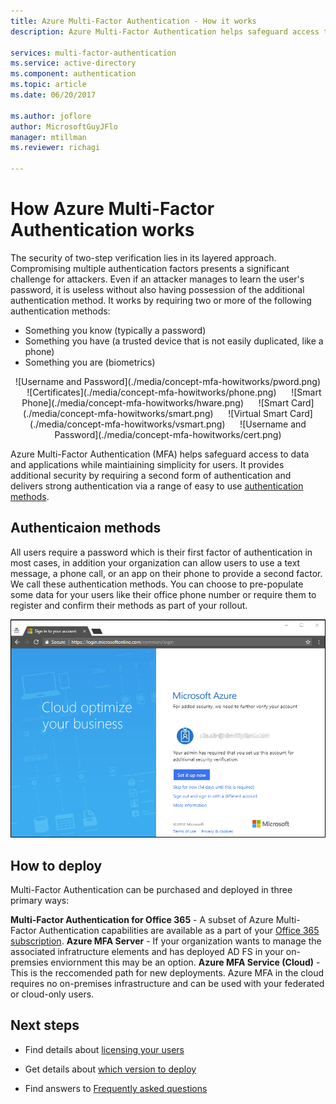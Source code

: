 ```yaml
---
title: Azure Multi-Factor Authentication - How it works
description: Azure Multi-Factor Authentication helps safeguard access to data and applications while meeting user demand for a simple sign-in process.

services: multi-factor-authentication
ms.service: active-directory
ms.component: authentication
ms.topic: article
ms.date: 06/20/2017

ms.author: joflore
author: MicrosoftGuyJFlo
manager: mtillman
ms.reviewer: richagi

---
```

# How Azure Multi-Factor Authentication works

The security of two-step verification lies in its layered approach. Compromising multiple authentication factors presents a significant challenge for attackers. Even if an attacker manages to learn the user's password, it is useless without also having possession of the additional authentication method. It works by requiring two or more of the following authentication methods:

* Something you know (typically a password)
* Something you have (a trusted device that is not easily duplicated, like a phone)
* Something you are (biometrics)

<center>![Username and Password](./media/concept-mfa-howitworks/pword.png) &nbsp;&nbsp;&nbsp;&nbsp;&nbsp;![Certificates](./media/concept-mfa-howitworks/phone.png) &nbsp;&nbsp;&nbsp;&nbsp;&nbsp;![Smart Phone](./media/concept-mfa-howitworks/hware.png) &nbsp;&nbsp;&nbsp;&nbsp;&nbsp;![Smart Card](./media/concept-mfa-howitworks/smart.png) &nbsp;&nbsp;&nbsp;&nbsp;&nbsp;![Virtual Smart Card](./media/concept-mfa-howitworks/vsmart.png) &nbsp;&nbsp;&nbsp;&nbsp;&nbsp;![Username and Password](./media/concept-mfa-howitworks/cert.png)</center>

Azure Multi-Factor Authentication (MFA) helps safeguard access to data and applications while maintiaining simplicity for users.  It provides additional security by requiring a second form of authentication and delivers strong authentication via a range of easy to use [authentication methods](concept-authentication-methods.md).

## Authenticaion methods

All users require a password which is their first factor of authentication in most cases, in addition your organization can allow users to use a text message, a phone call, or an app on their phone to provide a second factor. We call these authentication methods. You can choose to pre-populate some data for your users like their office phone number or require them to register and confirm their methods as part of your rollout.

![Set up additional security verification](./media/concept-mfa-howitworks/additional-security-verification.png)

## How to deploy

Multi-Factor Authentication can be purchased and deployed in three primary ways:

**Multi-Factor Authentication for Office 365** - A subset of Azure Multi-Factor Authentication capabilities are available as a part of your [Office 365 subscription](https://support.office.com/article/plan-for-multi-factor-authentication-for-office-365-deployments-043807b2-21db-4d5c-b430-c8a6dee0e6ba
).
**Azure MFA Server** - If your organization wants to manage the associated infratructure elements and has deployed AD FS in your on-premsies enviornment this may be an option.
**Azure MFA Service (Cloud)** - This is the reccomended path for new deployments. Azure MFA in the cloud requires no on-premises infrastructure and can be used with your federated or cloud-only users.

## Next steps

- Find details about [licensing your users](concept-mfa-licensing.md)

- Get details about [which version to deploy](concept-mfa-whichversion.md)

- Find answers to [Frequently asked questions](multi-factor-authentication-faq.md)